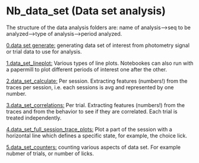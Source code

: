 
# Nb_data_set (Data set analysis)

The structure of the data analysis folders are: 
name of analysis-->seq to be analyzed-->type of analysis-->period analyzed.


[0.data set generate:](https://github.com/gilmandelbaum/analysis-pipeline-for-photometry_ex/tree/master/Nb_data_set/0.data_set_generate)
generating data set of interest from photometry signal or trial data to use for analysis. 

[1.data_set_lineplot:](https://github.com/gilmandelbaum/analysis-pipeline-for-photometry_ex/tree/master/Nb_data_set/1.data_set_lineplot)
Various types of line plots. Notebookes can also run with a papermill to plot different periods of interest one after the other. 

[2.data_set_calculate:](https://github.com/gilmandelbaum/analysis-pipeline-for-photometry_ex/tree/master/Nb_data_set/data_set_calculations)
Per session. Extracting features (numbers!) from the traces per session, i.e. each sessions is avg and represented by one number. 

[3.data_set_correlations:](https://github.com/gilmandelbaum/analysis-pipeline-for-photometry_ex/tree/master/Nb_data_set/3.data_set_correlations)
Per trial. Extracting features (numbers!) from the traces and from the behavior to see if they are correlated. Each trial is treated independently. 

[4.data_set_full_session_trace_plots:](https://github.com/gilmandelbaum/analysis-pipeline-for-photometry_ex/tree/master/Nb_data_set/4.data_set_full_session_trace_plots)
Plot a part of the session with a horizontal line which defines a specific state, for example, the choice lick.

[5.data_set_counters:](https://github.com/gilmandelbaum/analysis-pipeline-for-photometry_ex/tree/master/Nb_data_set/5.data_set_counters)
counting various aspects of data set. For example nubmer of trials, or number of licks. 
